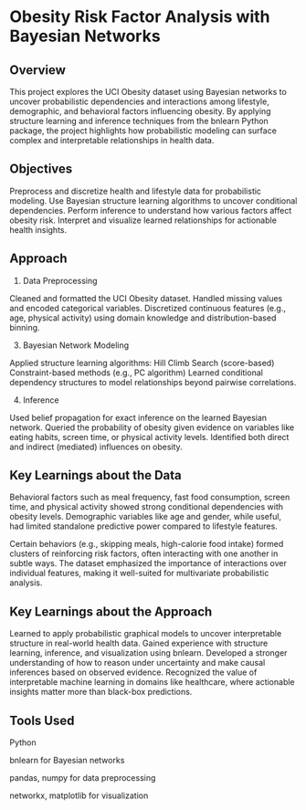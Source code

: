 # Obesity Risk Factor Analysis with Bayesian Networks

## Overview

This project explores the UCI Obesity dataset using Bayesian networks to uncover probabilistic dependencies and interactions among lifestyle, demographic, and behavioral factors influencing obesity. By applying structure learning and inference techniques from the bnlearn Python package, the project highlights how probabilistic modeling can surface complex and interpretable relationships in health data.

## Objectives

Preprocess and discretize health and lifestyle data for probabilistic modeling.
Use Bayesian structure learning algorithms to uncover conditional dependencies.
Perform inference to understand how various factors affect obesity risk.
Interpret and visualize learned relationships for actionable health insights.

## Approach

1. Data Preprocessing

Cleaned and formatted the UCI Obesity dataset.
Handled missing values and encoded categorical variables.
Discretized continuous features (e.g., age, physical activity) using domain knowledge and distribution-based binning.

3. Bayesian Network Modeling

Applied structure learning algorithms:
Hill Climb Search (score-based)
Constraint-based methods (e.g., PC algorithm)
Learned conditional dependency structures to model relationships beyond pairwise correlations.

4. Inference

Used belief propagation for exact inference on the learned Bayesian network.
Queried the probability of obesity given evidence on variables like eating habits, screen time, or physical activity levels.
Identified both direct and indirect (mediated) influences on obesity.

## Key Learnings about the Data

Behavioral factors such as meal frequency, fast food consumption, screen time, and physical activity showed strong conditional dependencies with obesity levels.
Demographic variables like age and gender, while useful, had limited standalone predictive power compared to lifestyle features.

Certain behaviors (e.g., skipping meals, high-calorie food intake) formed clusters of reinforcing risk factors, often interacting with one another in subtle ways.
The dataset emphasized the importance of interactions over individual features, making it well-suited for multivariate probabilistic analysis.

## Key Learnings about the Approach

Learned to apply probabilistic graphical models to uncover interpretable structure in real-world health data.
Gained experience with structure learning, inference, and visualization using bnlearn.
Developed a stronger understanding of how to reason under uncertainty and make causal inferences based on observed evidence.
Recognized the value of interpretable machine learning in domains like healthcare, where actionable insights matter more than black-box predictions.


## Tools Used

Python

bnlearn for Bayesian networks

pandas, numpy for data preprocessing

networkx, matplotlib for visualization
